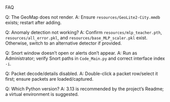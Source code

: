 FAQ

Q: The GeoMap does not render.
A: Ensure `resources/GeoLite2-City.mmdb` exists; restart after adding.

Q: Anomaly detection not working?
A: Confirm `resources/mlp_teacher.pth`, `resources/all_error.pkl`, and `resources/base_MLP_scaler.pkl` exist. Otherwise, switch to an alternative detector if provided.

Q: Snort window doesn’t open or alerts don’t appear.
A: Run as Administrator; verify Snort paths in `Code_Main.py` and correct interface index `-i`.

Q: Packet decode/details disabled.
A: Double-click a packet row/select it first; ensure packets are loaded/captured.

Q: Which Python version?
A: 3.13 is recommended by the project’s Readme; a virtual environment is suggested.


